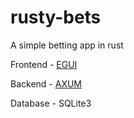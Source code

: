 # rusty-bets
A simple betting app in rust


Frontend - [EGUI](https://github.com/emilk/egui)

Backend - [AXUM](https://github.com/tokio-rs/axum)

Database - SQLite3



